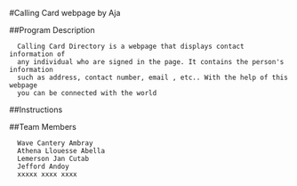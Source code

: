 #Calling Card webpage by Aja

##Program Description

      Calling Card Directory is a webpage that displays contact information of 
      any individual who are signed in the page. It contains the person's information 
      such as address, contact number, email , etc.. With the help of this webpage
      you can be connected with the world
      
##Instructions



##Team Members

      Wave Cantery Ambray
      Athena Llouesse Abella
      Lemerson Jan Cutab
      Jefford Andoy
      xxxxx xxxx xxxx
      
 
      
